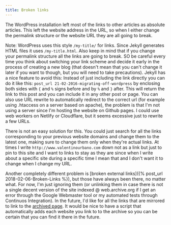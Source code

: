 ```yaml
---
title: Broken links
---
```


The WordPress installation left most of the links to other articles as absolute articles. This left the website address in the URL, so when I either change the permalink structure or the website URL they are all going to break.

Note: WordPress uses this style `/my-title/` for links. Since Jekyll generates HTML files it uses `/my-title.html`. Also keep in mind that if you change your permalink structure all the links are going to break. SO be careful every time you think about switching your link scheme and decide it early in the process of creating a new blog (that doesn't mean that you can't change it later if you want to though, but you will need to take precautions). Jekyll has a nice feature to avoid this: Instead of just including the link directly you can do it like this: `post_url 21-02-2016-migrating-off-wordpress` by enclosing both sides with `{` and `%` signs before and by `%` and `}` after. This will return the link to this post and you can include it in any other post or page. You can also use URL rewrite to automatically redirect to the correct url (for example using .htaccess on a server based on apache), the problem is that I'm not using a server since I'm hosting the website on Github pages. I could use web workers on Netlify or Cloudflare, but it seems excessive just to rewrite a few URLs.


There is not an easy solution for this. You could just search for all the links corresponding to your previous website domains and change them to the latest one, making sure to change them only when they're actual links. At times I write `http://www.valentinourbano.com` down not as a link but just to pin to this site and I want to links to stay as they are since when I write about a specific site during a specific time I mean that and I don't want it to change when I change my URL.

Another completely different problem is [broken external links]({% post_url 2018-02-06-Broken-Links %}), but those have always been there, no matter what. For now, I'm just ignoring them (or unlinking them in case there is not a single decent version of the site indexed @ web.archive.org if I get an error through the Google Webmaster tool or my automated tests through Continuos Integration). In the future, I'd like for all the links that are mirrored to link to the [archived page](http://web.archive.org). It would be nice to have a script that automatically adds each website you link to to the archive so you can be certain that you can find it there in the future.
